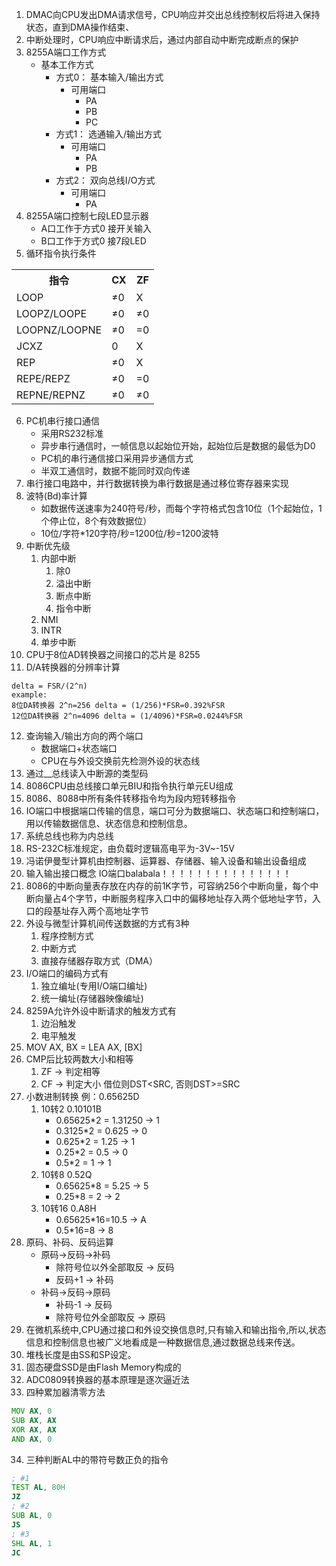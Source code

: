 1. DMAC向CPU发出DMA请求信号，CPU响应并交出总线控制权后将进入保持状态，直到DMA操作结束、
2. 中断处理时，CPU响应中断请求后，通过内部自动中断完成断点的保护
3. 8255A端口工作方式
   - 基本工作方式
     - 方式0： 基本输入/输出方式
       - 可用端口
         - PA
         - PB
         - PC
     - 方式1： 选通输入/输出方式
       - 可用端口
         - PA
         - PB
     - 方式2： 双向总线I/O方式
       - 可用端口
         - PA
4. 8255A端口控制七段LED显示器
    - A口工作于方式0 接开关输入
    - B口工作于方式0 接7段LED
5. 循环指令执行条件
<table>
    <tr>
        <th>指令</th>
        <th>CX</th>
        <th>ZF</th>
    </tr>
    <tr>
        <td>LOOP</td>
        <td>≠0</td>
        <td>X</td>
    </tr>
    <tr>
        <td>LOOPZ/LOOPE</td>
        <td>≠0</td>
        <td>≠0</td>
    </tr>
    <tr>
        <td>LOOPNZ/LOOPNE</td>
        <td>≠0</td>
        <td>=0</td>
    </tr>
    <tr>
        <td>JCXZ</td>
        <td>0</td>
        <td>X</td>
    </tr>
    <tr>
        <td>REP</td>
        <td>≠0</td>
        <td>X</td>
    </tr>
    <tr>
        <td>REPE/REPZ</td>
        <td>≠0</td>
        <td>=0</td>
    </tr>
    <tr>
        <td>REPNE/REPNZ</td>
        <td>≠0</td>
        <td>≠0</td>
    </tr>
</table>

6. PC机串行接口通信
    - 采用RS232标准
    - 异步串行通信时，一帧信息以起始位开始，起始位后是数据的最低为D0
    - PC机的串行通信接口采用异步通信方式
    - 半双工通信时，数据不能同时双向传递
7. 串行接口电路中，并行数据转换为串行数据是通过移位寄存器来实现
8. 波特(Bd)率计算
    - 如数据传送速率为240符号/秒，而每个字符格式包含10位（1个起始位，1个停止位，8个有效数据位）
    - 10位/字符*120字符/秒=1200位/秒=1200波特
9.  中断优先级
    1.  内部中断
        1.  除0
        2.  溢出中断
        3.  断点中断
        4.  指令中断
    2.  NMI
    3.  INTR
    4.  单步中断
10. CPU于8位AD转换器之间接口的芯片是 8255
11. D/A转换器的分辨率计算
```
delta = FSR/(2^n)
example:
8位DA转换器 2^n=256 delta = (1/256)*FSR=0.392%FSR
12位DA转换器 2^n=4096 delta = (1/4096)*FSR=0.0244%FSR
```
12. 查询输入/输出方向的两个端口
    - 数据端口+状态端口
    - CPU在与外设交换前先检测外设的状态线
13. 通过__总线读入中断源的类型码
14. 8086CPU由总线接口单元BIU和指令执行单元EU组成
15. 8086、8088中所有条件转移指令均为段内短转移指令
16. IO端口中根据端口传输的信息，端口可分为数据端口、状态端口和控制端口，用以传输数据信息、状态信息和控制信息。
17. 系统总线也称为内总线
18. RS-232C标准规定，由负载时逻辑高电平为-3V~-15V
19. 冯诺伊曼型计算机由控制器、运算器、存储器、输入设备和输出设备组成
20. 输入输出接口概念 IO端口balabala！！！！！！！！！！！！！！！
21. 8086的中断向量表存放在内存的前1K字节，可容纳256个中断向量，每个中断向量占4个字节，中断服务程序入口中的偏移地址存入两个低地址字节，入口的段基址存入两个高地址字节
22. 外设与微型计算机间传送数据的方式有3种
    1.  程序控制方式
    2.  中断方式
    3.  直接存储器存取方式（DMA）
23. I/O端口的编码方式有
    1.  独立编址(专用I/O端口编址)
    2.  统一编址(存储器映像编址)
24. 8259A允许外设中断请求的触发方式有
    1.  边沿触发
    2.  电平触发
25. MOV AX, BX = LEA AX, [BX]
26. CMP后比较两数大小和相等
    1.  ZF -> 判定相等
    2.  CF -> 判定大小 借位则DST<SRC, 否则DST>=SRC
27. 小数进制转换 例：0.65625D
    1.  10转2 0.10101B
        - 0.65625*2 = 1.31250 -> 1
        - 0.3125*2 = 0.625 -> 0
        - 0.625*2 = 1.25 -> 1
        - 0.25*2 = 0.5 -> 0
        - 0.5*2 = 1 -> 1
    2.  10转8 0.52Q
        - 0.65625*8 = 5.25 -> 5
        - 0.25*8 = 2 -> 2
    3.  10转16 0.A8H
        - 0.65625*16=10.5 -> A
        - 0.5*16=8 -> 8
28. 原码、补码、反码运算
    - 原码->反码->补码
      - 除符号位以外全部取反 -> 反码
      - 反码+1 -> 补码
    - 补码->反码->原码
      - 补码-1 -> 反码
      - 除符号位外全部取反 -> 原码
29. 在微机系统中,CPU通过接口和外设交换信息时,只有输入和输出指令,所以,状态信息和控制信息也被广义地看成是一种数据信息,通过数据总线来传送。
30. 堆栈长度是由SS和SP设定。
31. 固态硬盘SSD是由Flash Memory构成的
32. ADC0809转换器的基本原理是逐次逼近法
33. 四种累加器清零方法
```asm
MOV AX, 0
SUB AX, AX
XOR AX, AX
AND AX, 0
```
34. 三种判断AL中的带符号数正负的指令
```asm
; #1
TEST AL, 80H
JZ
; #2
SUB AL, 0
JS
; #3
SHL AL, 1
JC

```